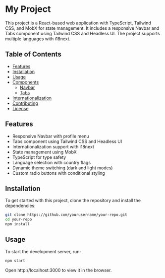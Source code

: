 # My Project

This project is a React-based web application with TypeScript, Tailwind CSS, and MobX for state management. It includes a responsive Navbar and Tabs component using Tailwind CSS and Headless UI. The project supports multiple languages with i18next.

## Table of Contents

- [Features](#features)
- [Installation](#installation)
- [Usage](#usage)
- [Components](#components)
  - [Navbar](#navbar)
  - [Tabs](#tabs)
- [Internationalization](#internationalization)
- [Contributing](#contributing)
- [License](#license)

## Features

- Responsive Navbar with profile menu
- Tabs component using Tailwind CSS and Headless UI
- Internationalization support with i18next
- State management using MobX
- TypeScript for type safety
- Language selection with country flags
- Dynamic theme switching (dark and light modes)
- Custom radio buttons with conditional styling

## Installation

To get started with this project, clone the repository and install the dependencies:

```bash
git clone https://github.com/yourusername/your-repo.git
cd your-repo
npm install
```

## Usage

To start the development server, run:

```bash
npm start
```

Open http://localhost:3000 to view it in the browser.
